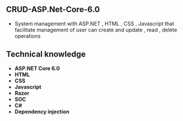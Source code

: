 ## CRUD-ASP.Net-Core-6.0

- System management with ASP.NET , HTML , CSS , Javascript that facilitate management of user can create and update , read , delete operations

## Technical knowledge

- **ASP.NET Core 6.0**
- **HTML**
- **CSS**
- **Javascript**
- **Razor**
- **SOC**
- **C#**
- **Dependency injection**
